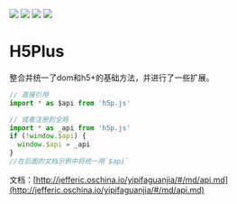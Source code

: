 
[![](https://img.shields.io/npm/l/h5p.js.svg?style=flat-square)](https://www.npmjs.com/package/h5p.js) 
[![](https://img.shields.io/npm/v/h5p.js.svg?style=flat-square)](https://www.npmjs.com/package/h5p.js) 
[![](https://img.shields.io/npm/dm/h5p.js.svg?style=flat-square)](https://www.npmjs.com/package/h5p.js) 
[![](https://img.shields.io/npm/dt/h5p.js.svg?style=flat-square)](https://www.npmjs.com/package/h5p.js) 

# H5Plus
整合并统一了dom和h5+的基础方法，并进行了一些扩展。

```javascript
// 直接引用
import * as $api from 'h5p.js'

// 或者注册到全局
import * as _api from 'h5p.js'
if (!window.$api) {
  window.$api = _api
}
//在后面的文档示例中将统一用`$api`
```
文档：[http://jefferic.oschina.io/yipifaguanjia/#/md/api.md](http://jefferic.oschina.io/yipifaguanjia/#/md/api.md)